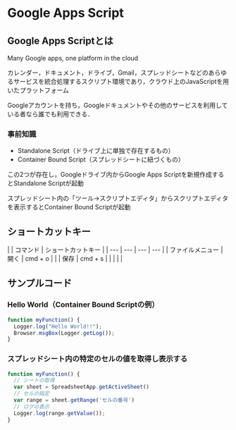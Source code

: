 # Google Apps Script

## Google Apps Scriptとは

Many Google apps, one platform in the cloud

カレンダー，ドキュメント，ドライブ，Gmail，スプレッドシートなどのあらゆるサービスを統合処理するスクリプト環境であり，クラウド上のJavaScriptを用いたプラットフォーム

Googleアカウントを持ち，Googleドキュメントやその他のサービスを利用している者なら誰でも利用できる．

### 事前知識

* Standalone Script（ドライブ上に単独で存在するもの）
* Container Bound Script（スプレッドシートに紐づくもの）

この2つが存在し，Googleドライブ内からGoogle Apps Scriptを新規作成するとStandalone Scriptが起動

スプレッドシート内の「ツール→スクリプトエディタ」からスクリプトエディタを表示するとContainer Bound Scriptが起動

## ショートカットキー

|  | コマンド | ショートカットキー |
| --- | --- | --- | --- |
| ファイルメニュー | 開く | cmd + o |
|  | 保存 | cmd + s |
|  |  |  |

## サンプルコード

### Hello World（Container Bound Scriptの例）

```javascript
function myFunction() {
  Logger.log("Hello World!!");
  Browser.msgBox(Logger.getLog());
}
```

### スプレッドシート内の特定のセルの値を取得し表示する

```javascript
function myFunction() {
  // シートの取得
  var sheet = SpreadsheetApp.getActiveSheet()
  // セルの指定
  var range = sheet.getRange('セルの番号')
  // ログの表示
  Logger.log(range.getValue());
}
```

